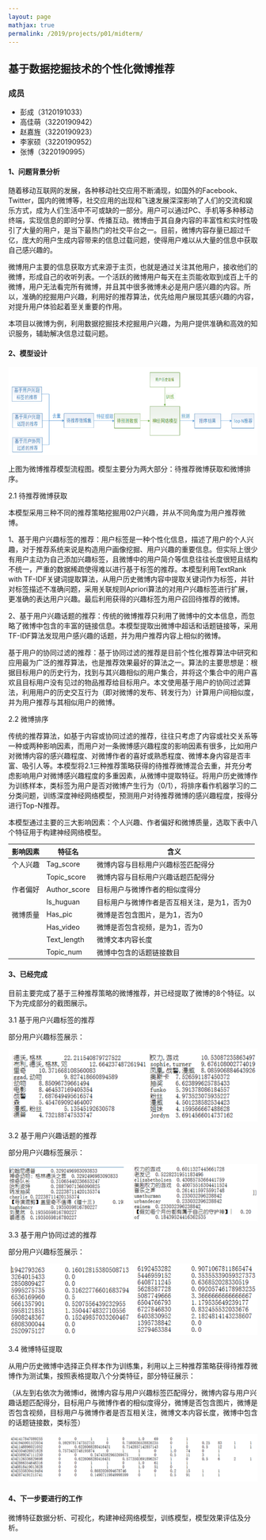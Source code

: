 ```yaml
---
layout: page
mathjax: true
permalink: /2019/projects/p01/midterm/
---
```


## 基于数据挖掘技术的个性化微博推荐

### 成员

* 彭成（3120191033）
* 高佳萌（3220190942）
* 赵嘉旌（3220190923）
* 李家硕（3220190952）
* 张博（3220190995）

#### 1、问题背景分析

随着移动互联网的发展，各种移动社交应用不断涌现，如国外的Facebook、Twitter，国内的微博等，社交应用的出现和飞速发展深深影响了人们的交流和娱乐方式，成为人们生活中不可或缺的一部分。用户可以通过PC、手机等多种移动终端，实现信息的即时分享、传播互动。微博由于其自身内容的丰富性和实时性吸引了大量的用户，是当下最热门的社交平台之一。目前，微博内容存量已超过千亿，庞大的用户生成内容带来的信息过载问题，使得用户难以从大量的信息中获取自己感兴趣的。

微博用户主要的信息获取方式来源于主页，也就是通过关注其他用户，接收他们的微博，形成自己的收听列表。一个活跃的微博用户每天在主页能收取到成百上千的微博，用户无法看完所有微博，并且其中很多微博未必是用户感兴趣的内容。所以，准确的挖掘用户兴趣，利用好的推荐算法，优先给用户展现其感兴趣的内容，对提升用户体验起着至关重要的作用。

本项目以微博为例，利用数据挖掘技术挖掘用户兴趣，为用户提供准确和高效的知识服务，辅助解决信息过载问题。

#### 2、模型设计

![](images/01.png)

上图为微博推荐模型流程图。模型主要分为两大部分：待推荐微博获取和微博排序。

2.1 待推荐微博获取

本模型采用三种不同的推荐策略挖掘用02户兴趣，并从不同角度为用户推荐微博。

1、基于用户兴趣标签的推荐：用户标签是一种个性化信息，描述了用户的个人兴趣，对于推荐系统来说是构造用户画像挖掘、用户兴趣的重要信息。但实际上很少有用户主动为自己添加兴趣标签，且微博中的用户简介等信息往往长度很短且结构不统一，严重的数据稀疏使得难以进行基于标签的推荐。本模型利用TextRank with TF-IDF关键词提取算法，从用户历史微博内容中提取关键词作为标签，并针对标签描述不准确问题，采用关联规则Apriori算法的对用户兴趣标签进行扩展，更准确的表达用户兴趣。最后利用获得的兴趣标签为用户召回待推荐的微博。

2、基于用户兴趣话题的推荐：传统的微博推荐只利用了微博中的文本信息，而忽略了微博中包含的丰富的链接信息。本模型提取出微博中超话和话题链接等，采用TF-IDF算法发现用户感兴趣的话题，并为用户推荐内容上相似的微博。

基于用户的协同过滤的推荐：基于协同过滤的推荐是目前个性化推荐算法中研究和应用最为广泛的推荐算法，也是推荐效果最好的算法之一。算法的主要思想是：根据目标用户的历史行为，找到与其兴趣相似的用户集合，并将这个集合中的用户喜欢且目标用户没有见过的物品推荐给目标用户。本文使用基于用户的协同过滤算法，利用用户的历史交互行为（即对微博的发布、转发行为）计算用户间相似度，并为用户推荐与其相似用户的微博。

2.2 微博排序

传统的推荐算法，如基于内容或协同过滤的推荐，往往只考虑了内容或社交关系等一种或两种影响因素，而用户对一条微博感兴趣程度的影响因素有很多，比如用户对微博内容的感兴趣程度、对微博作者的喜好或熟悉程度、微博本身内容是否丰富、吸引人等。本模型将2.1三种推荐策略获得的待推荐微博混合去重，并充分考虑影响用户对微博感兴趣程度的多重因素，从微博中提取特征。将用户历史微博作为训练样本，类标签为用户是否对微博产生行为（0/1），将排序看作机器学习的二分类问题，训练深度神经网络模型，预测用户对待推荐微博的感兴趣程度，按得分进行Top-N推荐。

本模型通过主要的三大影响因素：个人兴趣、作者偏好和微博质量，选取下表中八个特征用于构建神经网络模型。

| 影响因素 | 特征名 | 含义 |
| --- | --- | --- |
| 个人兴趣 | Tag_score | 微博内容与目标用户兴趣标签匹配得分 |
|  | Topic_score | 微博内容与目标用户兴趣话题匹配得分 |
| 作者偏好 | Author_score | 目标用户与微博作者的相似度得分 |
|  | Is_huguan | 目标用户与微博作者是否互相关注，是为1，否为0 |
| 微博质量 | Has_pic | 微博是否包含图片，是为1，否为0 |
|  | Has_video | 微博是否包含视频，是为1，否为0 |
|  | Text_length | 微博文本内容长度 |
|  | Topic_num | 微博中包含的话题链接数目 |

#### 3、已经完成

目前主要完成了基于三种推荐策略的微博推荐，并已经提取了微博的8个特征。以下为完成部分的截图展示。

3.1 基于用户兴趣标签的推荐

部分用户兴趣标签展示：

![](images/3.1.png)

3.2 基于用户兴趣话题的推荐

部分用户兴趣标签展示：

![](images/3.2.png)

3.3 基于用户协同过滤的推荐

部分用户兴趣标签展示：

![](images/3.3.png)

3.4 微博特征提取

从用户历史微博中选择正负样本作为训练集，利用以上三种推荐策略获得待推荐微博作为测试集，按照表格提取八个分类特征，部分特征展示：

（从左到右依次为微博id，微博内容与用户兴趣标签匹配得分，微博内容与用户兴趣话题匹配得分，目标用户与微博作者的相似度得分，微博是否包含图片，微博是否包含视频，目标用户与微博作者是否互相关注，微博文本内容长度，微博中包含的话题链接数，类标签）

![](images/3.4.png)

#### 4、下一步要进行的工作

微博特征数据分析、可视化，构建神经网络模型，训练模型，模型效果评估及分析。
